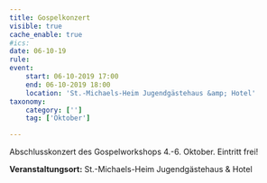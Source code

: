 ```yaml
---
title: Gospelkonzert
visible: true
cache_enable: true
#ics: 
date: 06-10-19
rule: 
event:
	start: 06-10-2019 17:00
	end: 06-10-2019 18:00
	location: 'St.-Michaels-Heim Jugendgästehaus &amp; Hotel'
taxonomy:
	category: ['']
	tag: ['Oktober']

---
```

Abschlusskonzert des Gospelworkshops 4.-6. Oktober. Eintritt frei!


**Veranstaltungsort:** St.-Michaels-Heim Jugendgästehaus &amp; Hotel

